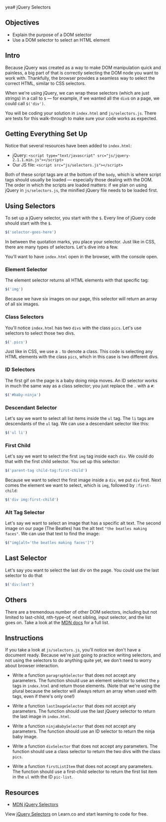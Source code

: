 yea# jQuery Selectors

## Objectives

+ Explain the purpose of a DOM selector
+ Use a DOM selector to select an HTML element

## Intro

Because jQuery was created as a way to make DOM manipulation quick and painless, a big part of that is correctly selecting the DOM node you want to work with. Thankfully, the browser provides a seamless way to select the correct HTML, similar to CSS selectors.

When we're using jQuery, we can wrap these selectors (which are just strings) in a call to `$` — for example, if we wanted all the `div`s on a page, we could call `$('div')`.

You will be coding your solution in `index.html` and `js/selectors.js`. There are tests for this walk-through to make sure your code works as expected.

## Getting Everything Set Up

Notice that several resources have been added to `index.html`:

+ jQuery: `<script type="text/javascript" src="js/jquery-2.1.1.min.js"></script>`
+ Our JS file: `<script src="js/selectors.js"></script>`

Both of these script tags are at the bottom of the `body`, which is where script tags should usually be loaded — especially those dealing with the DOM. The order in which the scripts are loaded matters: if we plan on using jQuery in `js/selectors.js`, the minified jQuery file needs to be loaded first.


## Using Selectors

To set up a jQuery selector, you start with the `$`. Every line of jQuery code should start with the `$`.

```js
$('selector-goes-here')
```

In between the quotation marks, you place your selector. Just like in CSS, there are many types of selectors. Let's dive into a few.

You'll want to have `index.html` open in the browser, with the console open.

### Element Selector

The element selector returns all HTML elements with that specific tag:

```js
$('img')
```

Because we have six images on our page, this selector will return an array of all six images.

### Class Selectors

You'll notice `index.html` has two `divs` with the class `pics`. Let's use selectors to select those two divs.

```js
$('.pics')
```

Just like in CSS, we use a `.` to denote a class. This code is selecting any HTML elements with the class `pics`, which in this case is two different divs.


### ID Selectors

The first gif on the page is a baby doing ninja moves. An ID selector works in much the same way as a class selector; you just replace the `.` with a `#`:

```js
$('#baby-ninja')
```

### Descendant Selector

Let's say we want to select all list items inside the `ul` tag. The `li` tags are descendants of the `ul` tag. We can use a descendant selector like this:

```js
$('ul li')
```

### First Child

Let's say we want to select the first `img` tag inside each `div`. We could do that with the first child selector. You set up this selector:

```js
$('parent-tag child-tag:first-child')
```

Because we want to select the first image inside a `div`, we put `div` first. Next comes the element we want to select, which is `img`, followed by `:first-child`:

```js
$('div img:first-child')
```

### Alt Tag Selector

Let's say we want to select an image that has a specific alt text. The second image on our page (The Beatles) has the alt text `"the beatles making faces"`. We can use that text to find the image:


```js
$("img[alt='the beatles making faces']")
```
## Last Selector

Let's say you want to select the last div on the page. You could use the last selector to do that

```js
$('div:last')
```


## Others

There are a tremendous number of other DOM selectors, including but not limited to last-child, nth-type-of,  next sibling, input selector, and the list goes on. Take a look at the [MDN docs](https://api.jquery.com/category/selectors/) for a full list.

## Instructions

If you take a look at `js/selectors.js`, you'll notice we don't have a document ready. Because we're just going to practice writing selectors, and not using the selectors to do anything quite yet, we don't need to worry about browser interaction.

+ Write a function `paragraphSelector` that does not accept any parameters. The function should use an element selector to select the `p` tags in `index.html` and return those elements. (Note that we're using the plural because the selector will always return an array when used with tags, even if there's only one!)

+ Write a function `lastImageSelector` that does not accept any parameters. The function should use the last jQuery selector to return the last image in `index.html`.

+ Write a function `ninjaBabySelector` that does not accept any parameters. The function should use an ID selector to return the ninja baby image.

+ Write a function `divSelector` that does not accept any parameters. The function should use a class selector to return the two divs with the class `pics`.

+ Write a function `firstListItem` that does not accept any parameters. The function should use a first-child selector to return the first list item in the `ul` with the ID `pic-list`.

## Resources

+ [MDN jQuery Selectors](https://api.jquery.com/category/selectors/)

<p data-visibility='hidden'>View <a href='https://learn.co/lessons/jquery-selectors-readme'>jQuery Selectors</a> on Learn.co and start learning to code for free.</p>
